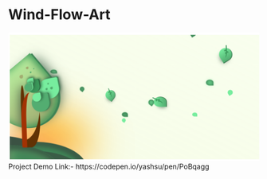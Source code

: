# Wind-Flow-Art
<img src="https://github.com/YASHSU/Wind-Flow-Art/blob/main/Screenshot%20(15).png" alt="CSS-ART">
Project Demo Link:- https://codepen.io/yashsu/pen/PoBqagg

